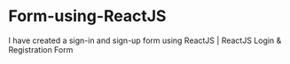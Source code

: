 # Form-using-ReactJS
I have created a sign-in and sign-up form using ReactJS | ReactJS Login &amp; Registration Form
